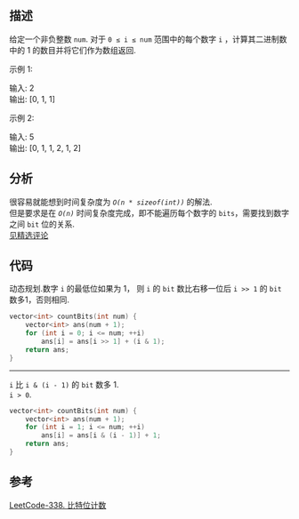 ## 描述
给定一个非负整数 `num`.
对于 `0 ≤ i ≤ num` 范围中的每个数字 `i` ，计算其二进制数中的 1 的数目并将它们作为数组返回.

示例 1:

输入: 2       
输出: [0, 1, 1]       

示例 2:

输入: 5       
输出: [0, 1, 1, 2, 1, 2]


## 分析
很容易就能想到时间复杂度为 *`O(n * sizeof(int))`* 的解法.       
但是要求是在 *`O(n)`* 时间复杂度完成，即不能遍历每个数字的 `bits`，需要找到数字之间 `bit` 位的关系.      
<a href="https://leetcode-cn.com/problems/counting-bits/comments/">见精选评论</a>

## 代码
动态规划.数字 `i` 的最低位如果为 1， 则 `i` 的 `bit` 数比右移一位后 `i >> 1` 的 `bit` 数多1，否则相同.
```cpp
vector<int> countBits(int num) {
    vector<int> ans(num + 1);
    for (int i = 0; i <= num; ++i)
        ans[i] = ans[i >> 1] + (i & 1);
    return ans;
}
```
***     
`i` 比 `i & (i - 1)` 的 `bit` 数多 1.       
`i > 0`.
```cpp
vector<int> countBits(int num) {
    vector<int> ans(num + 1);
    for (int i = 1; i <= num; ++i)
        ans[i] = ans[i & (i - 1)] + 1;
    return ans;
}
```
## 参考
[LeetCode-338. 比特位计数](https://leetcode-cn.com/problems/counting-bits/)